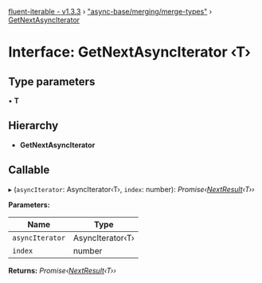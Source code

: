 [fluent-iterable - v1.3.3](../README.md) › ["async-base/merging/merge-types"](../modules/_async_base_merging_merge_types_.md) › [GetNextAsyncIterator](_async_base_merging_merge_types_.getnextasynciterator.md)

# Interface: GetNextAsyncIterator ‹**T**›

## Type parameters

▪ **T**

## Hierarchy

* **GetNextAsyncIterator**

## Callable

▸ (`asyncIterator`: AsyncIterator‹T›, `index`: number): *Promise‹[NextResult](_async_base_merging_merge_types_.nextresult.md)‹T››*

**Parameters:**

Name | Type |
------ | ------ |
`asyncIterator` | AsyncIterator‹T› |
`index` | number |

**Returns:** *Promise‹[NextResult](_async_base_merging_merge_types_.nextresult.md)‹T››*
